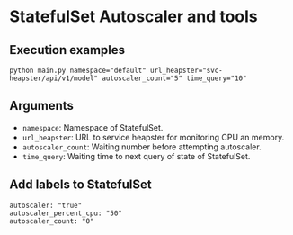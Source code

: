 # StatefulSet Autoscaler and tools

## Execution examples

```
python main.py namespace="default" url_heapster="svc-heapster/api/v1/model" autoscaler_count="5" time_query="10"
```

## Arguments

* `namespace`: Namespace of StatefulSet.
* `url_heapster`: URL to service heapster for monitoring CPU an memory.
* `autoscaler_count`: Waiting number before attempting autoscaler.
* `time_query`: Waiting time to next query of state of StatefulSet.

## Add labels to StatefulSet

```
autoscaler: "true"
autoscaler_percent_cpu: "50"
autoscaler_count: "0"
```